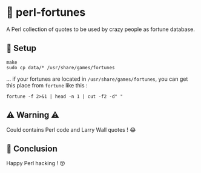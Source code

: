 # :speech_balloon: perl-fortunes
A Perl collection of quotes to be used by crazy people as fortune database.

## :hammer: Setup
```
make
sudo cp data/* /usr/share/games/fortunes
```

... if your fortunes are located in `/usr/share/games/fortunes`, you can get this place from `fortune` like this : 
```
fortune -f 2>&1 | head -n 1 | cut -f2 -d" "
```

## :warning: Warning :warning: 
Could contains Perl code and Larry Wall quotes ! :joy:

## :monkey: Conclusion
Happy Perl hacking ! :kissing_closed_eyes:
